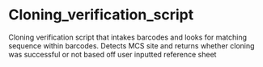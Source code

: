 # Cloning_verification_script
Cloning verification script that intakes barcodes and looks for matching sequence within barcodes.  Detects MCS site and returns whether cloning was successful or not based off user inputted reference sheet
